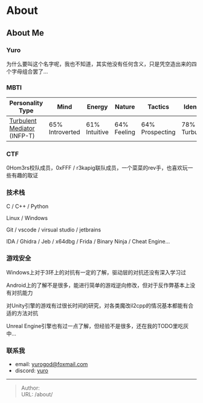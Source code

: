 # About


## About Me
### Yuro
为什么要叫这个名字呢，我也不知道，其实他没有任何含义，只是凭空造出来的四个字母组合罢了...

### MBTI
| Personality Type                                                                | Mind            | Energy        | Nature      | Tactics	        | Identity      | Test token                                                             |
|---------------------------------------------------------------------------------|-----------------|---------------|-------------|-----------------|---------------|------------------------------------------------------------------------|
| [Turbulent Mediator](https://www.16personalities.com/infp-personality) (INFP-T) | 65% Introverted | 61% Intuitive | 64% Feeling | 64% Prospecting | 78% Turbulent | [Oct 15, 2023](https://www.16personalities.com/profiles/ff3efe52bf39a) |


### CTF
0Hom3rs校队成员，0xFFF / r3kapig联队成员，一个菜菜的rev手，也喜欢玩一些有趣的取证

### 技术栈
C / C&#43;&#43; / Python

Linux / Windows

Git / vscode / virsual studio / jetbrains

IDA / Ghidra / Jeb / x64dbg / Frida / Binary Ninja / Cheat Engine...

### 游戏安全
Windows上对于3环上的对抗有一定的了解，驱动层的对抗还没有深入学习过

Android上的了解不是很多，能进行简单的游戏逆向修改，但对于反作弊基本上没有对抗能力

对Unity引擎的游戏有过很长时间的研究，对各类魔改il2cpp的情况基本都能有合适的方法对抗

Unreal Engine引擎也有过一点了解，但经验不是很多，还在我的TODO里吃灰中...

### 联系我
- email: [yurogod@foxmail.com](mailto:yurogod@foxmail.com)
- discord: [yuro](https://discordapp.com/users/1000474353927979038)

---

> Author:   
> URL: /about/  

